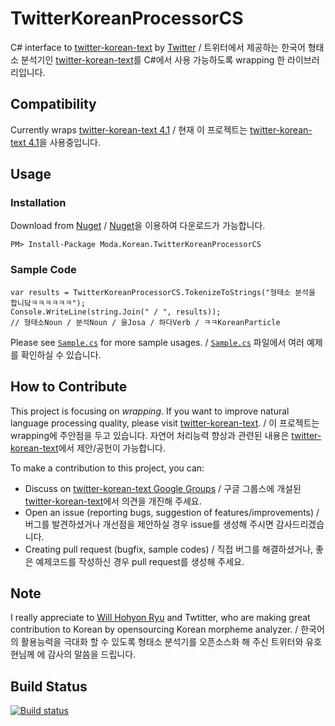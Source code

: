 # TwitterKoreanProcessorCS
C# interface to [twitter-korean-text](https://github.com/twitter/twitter-korean-text) by [Twitter](https://github.com/twitter/) / 트위터에서 제공하는 한국어 형태소 분석기인 [twitter-korean-text](https://github.com/twitter/twitter-korean-text)를 C#에서 사용 가능하도록 wrapping 한 라이브러리입니다.

## Compatibility
Currently wraps [twitter-korean-text 4.1](https://github.com/twitter/twitter-korean-text/releases/tag/korean-text-4.1) / 현재 이 프로젝트는 [twitter-korean-text 4.1](https://github.com/twitter/twitter-korean-text/releases/tag/korean-text-4.1)을 사용중입니다.

## Usage
### Installation
Download from [Nuget](https://www.nuget.org/packages/Moda.Korean.TwitterKoreanProcessorCS/) / [Nuget](https://www.nuget.org/packages/Moda.Korean.TwitterKoreanProcessorCS/)을 이용하여 다운로드가 가능합니다.

    PM> Install-Package Moda.Korean.TwitterKoreanProcessorCS

### Sample Code

    var results = TwitterKoreanProcessorCS.TokenizeToStrings("형태소 분석을 합니닼ㅋㅋㅋㅋㅋㅋ");
    Console.WriteLine(string.Join(" / ", results));
    // 형태소Noun / 분석Noun / 을Josa / 하다Verb / ㅋㅋKoreanParticle

Please see [`Sample.cs`](https://github.com/modamoda/TwitterKoreanProcessorCS/blob/master/Sample.cs) for more sample usages. / [`Sample.cs`](https://github.com/modamoda/TwitterKoreanProcessorCS/blob/master/Sample.cs) 파일에서 여러 예제를 확인하실 수 있습니다.

## How to Contribute
This project is focusing on _wrapping_. If you want to improve natural language processing quality, please visit [twitter-korean-text](https://github.com/twitter/twitter-korean-text). / 이 프로젝트는 wrapping에 주안점을 두고 있습니다. 자연어 처리능력 향상과 관련된 내용은 [twitter-korean-text](https://github.com/twitter/twitter-korean-text)에서 제안/공헌이 가능합니다.

To make a contribution to this project, you can:
- Discuss on [twitter-korean-text Google Groups](https://groups.google.com/forum/#!topic/twitter-korean-text/2YpG_BR2ZYM) / 구글 그룹스에 개설된 [twitter-korean-text](https://groups.google.com/forum/#!topic/twitter-korean-text/2YpG_BR2ZYM)에서 의견을 개진해 주세요.
- Open an issue (reporting bugs, suggestion of features/improvements) / 버그를 발견하셨거나 개선점을 제안하실 경우 issue를 생성해 주시면 감사드리겠습니다.
- Creating pull request (bugfix, sample codes) / 직접 버그를 해결하셨거나, 좋은 예제코드를 작성하신 경우 pull request를 생성해 주세요.

## Note
I really appreciate to [Will Hohyon Ryu](https://github.com/nlpenguin) and Twtitter, who are making great contribution to Korean by opensourcing Korean morpheme analyzer. / 한국어의 활용능력을 극대화 할 수 있도록 형태소 분석기를 오픈소스화 해 주신 트위터와 유호현님께 에 감사의 말씀을 드립니다.

## Build Status
[![Build status](https://ci.appveyor.com/api/projects/status/0q2fuf31ne2uehh2?svg=true)](https://ci.appveyor.com/project/modamoda/twitterkoreanprocessorcs)
